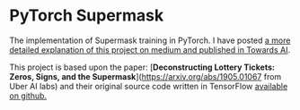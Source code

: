 # PyTorch Supermask
The implementation of Supermask training in PyTorch. I have posted [a more detailed explanation of this project on medium and published in Towards AI](https://medium.com/towards-artificial-intelligence/supermasks-a-simple-introduction-and-implementation-in-pytorch-a80cd9f1f0a6?source=---------2------------------).

This project is based upon the paper:
[**Deconstructing Lottery Tickets: Zeros, Signs, and the Supermask**](https://arxiv.org/abs/1905.01067 from Uber AI labs) and their original source code written in TensorFlow [available on github.](https://github.com/uber-research/deconstructing-lottery-tickets)

